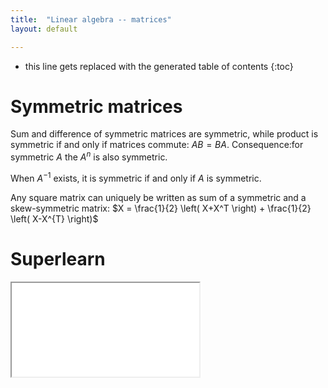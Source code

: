 ```yaml
---
title:  "Linear algebra -- matrices"
layout: default

---
```


* this line gets replaced with the generated table of contents
{:toc}

# Symmetric matrices

Sum and difference of symmetric matrices are symmetric, while product is symmetric if and only if matrices commute: $AB = BA$.
Consequence:for symmetric $A$ the $A^n$ is also symmetric.

When $A^{-1}$ exists, it is symmetric if and only if $A$ is symmetric.

Any square matrix can uniquely be written as sum of a symmetric and a skew-symmetric matrix: $X = \frac{1}{2} \left( X+X^T \right) + \frac{1}{2} \left( X-X^{T} \right)$

# Superlearn

<iframe class="autoresize nodisplay superlearn-iframe" src="{{ site.superlearn_url }}/ht/asdf2?deckname=math -- linear algebra -- matrices">
    <p>Your browser does not support iframes.</p>
</iframe>
